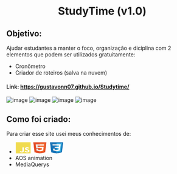 <h1 align='center'>StudyTime (v1.0)</h1>

## Objetivo:
Ajudar estudantes a manter o foco, organização e diciplina com 2 elementos que podem ser utilizados gratuitamente:
- Cronômetro
- Criador de roteiros (salva na nuvem)

#### Link: https://gustavonn07.github.io/Studytime/

![image](https://github.com/Gustavonn07/Studytime/assets/84361085/09935dae-d594-4459-9784-22570c152be0)
![image](https://github.com/Gustavonn07/Studytime/assets/84361085/3ae4ceeb-3e71-4a9d-b055-8381e70c464d)
![image](https://github.com/Gustavonn07/Studytime/assets/84361085/a77451f9-8484-4a53-bf63-d76f7adc82df)
![image](https://github.com/Gustavonn07/Studytime/assets/84361085/a71e39fa-3f79-4483-819e-59afe0e9bc68)




## Como foi criado:
Para criar esse site usei meus conhecimentos de:
- <img alt="Gustavo-JS" height="30" width="40" src="https://raw.githubusercontent.com/devicons/devicon/master/icons/javascript/javascript-plain.svg">
      <img alt="Gustavo-HTML" height="30" width="40" src="https://raw.githubusercontent.com/devicons/devicon/master/icons/html5/html5-original.svg">
      <img alt="Gustavo-CSS" height="30" width="40" src="https://raw.githubusercontent.com/devicons/devicon/master/icons/css3/css3-original.svg">
- AOS animation
- MediaQuerys
      
